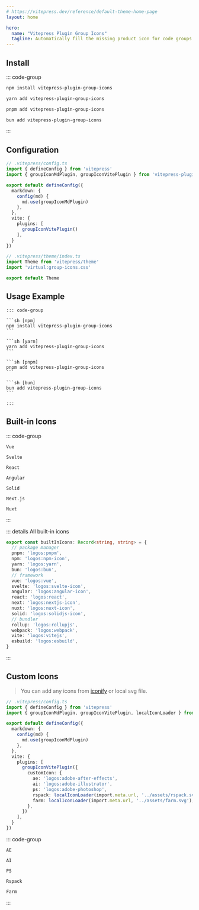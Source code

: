```yaml
---
# https://vitepress.dev/reference/default-theme-home-page
layout: home

hero:
  name: "Vitepress Plugin Group Icons"
  tagline: Automatically fill the missing product icon for code groups.
---
```


## Install

::: code-group

```sh [npm]
npm install vitepress-plugin-group-icons
```

```sh [yarn]
yarn add vitepress-plugin-group-icons
```

```sh [pnpm]
pnpm add vitepress-plugin-group-icons
```

```sh [bun]
bun add vitepress-plugin-group-icons
```

:::

## Configuration

```ts {3,8,13}
// .vitepress/config.ts
import { defineConfig } from 'vitepress'
import { groupIconMdPlugin, groupIconVitePlugin } from 'vitepress-plugin-group-icons'

export default defineConfig({
  markdown: {
    config(md) {
      md.use(groupIconMdPlugin)
    },
  },
  vite: {
    plugins: [
      groupIconVitePlugin()
    ],
  }
})
```

```ts {3}
// .vitepress/theme/index.ts
import Theme from 'vitepress/theme'
import 'virtual:group-icons.css'

export default Theme
```

## Usage Example
````
::: code-group

```sh [npm]
npm install vitepress-plugin-group-icons
```

```sh [yarn]
yarn add vitepress-plugin-group-icons
```

```sh [pnpm]
pnpm add vitepress-plugin-group-icons
```

```sh [bun]
bun add vitepress-plugin-group-icons
```

:::
````

## Built-in Icons

::: code-group

``` [Vue]
Vue
```

``` [Svelte]
Svelte
```

``` [React]
React
```

``` [Angular]
Angular
```

``` [Solid]
Solid
```

``` [Next.js]
Next.js
```

``` [Nuxt]
Nuxt
```

:::

::: details All built-in icons

```ts
export const builtInIcons: Record<string, string> = {
  // package manager
  pnpm: 'logos:pnpm',
  npm: 'logos:npm-icon',
  yarn: 'logos:yarn',
  bun: 'logos:bun',
  // framework
  vue: 'logos:vue',
  svelte: 'logos:svelte-icon',
  angular: 'logos:angular-icon',
  react: 'logos:react',
  next: 'logos:nextjs-icon',
  nuxt: 'logos:nuxt-icon',
  solid: 'logos:solidjs-icon',
  // bundler
  rollup: 'logos:rollupjs',
  webpack: 'logos:webpack',
  vite: 'logos:vitejs',
  esbuild: 'logos:esbuild',
}
```

:::

## Custom Icons

> You can add any icons from [iconify](https://icon-sets.iconify.design/) or local svg file.

```ts {3,14-20}
// .vitepress/config.ts
import { defineConfig } from 'vitepress'
import { groupIconMdPlugin, groupIconVitePlugin, localIconLoader } from 'vitepress-plugin-group-icons'

export default defineConfig({
  markdown: {
    config(md) {
      md.use(groupIconMdPlugin)
    },
  },
  vite: {
    plugins: [
      groupIconVitePlugin({
        customIcon: {
          ae: 'logos:adobe-after-effects',
          ai: 'logos:adobe-illustrator',
          ps: 'logos:adobe-photoshop',
          rspack: localIconLoader(import.meta.url, '../assets/rspack.svg'),
          farm: localIconLoader(import.meta.url, '../assets/farm.svg'),
        },
      })
    ],
  }
})
```

::: code-group

``` [AE]
AE
```

``` [AI]
AI
```

``` [PS]
PS
```

``` [Rspack]
Rspack
```

``` [Farm]
Farm
```

:::
